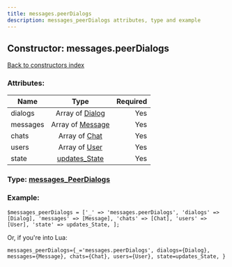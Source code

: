 ```yaml
---
title: messages.peerDialogs
description: messages_peerDialogs attributes, type and example
---
```

## Constructor: messages.peerDialogs  
[Back to constructors index](index.md)



### Attributes:

| Name     |    Type       | Required |
|----------|:-------------:|---------:|
|dialogs|Array of [Dialog](../types/Dialog.md) | Yes|
|messages|Array of [Message](../types/Message.md) | Yes|
|chats|Array of [Chat](../types/Chat.md) | Yes|
|users|Array of [User](../types/User.md) | Yes|
|state|[updates\_State](../types/updates_State.md) | Yes|



### Type: [messages\_PeerDialogs](../types/messages_PeerDialogs.md)


### Example:

```
$messages_peerDialogs = ['_' => 'messages.peerDialogs', 'dialogs' => [Dialog], 'messages' => [Message], 'chats' => [Chat], 'users' => [User], 'state' => updates_State, ];
```  

Or, if you're into Lua:  


```
messages_peerDialogs={_='messages.peerDialogs', dialogs={Dialog}, messages={Message}, chats={Chat}, users={User}, state=updates_State, }

```


